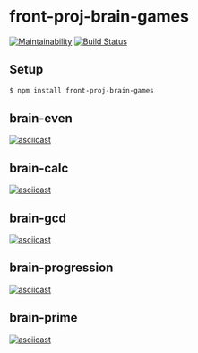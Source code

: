 # front-proj-brain-games

[![Maintainability](https://api.codeclimate.com/v1/badges/a174313e685af6d7e7a8/maintainability)](https://codeclimate.com/github/morphizm/frontend-project-lvl1/maintainability)
[![Build Status](https://travis-ci.org/morphizm/frontend-project-lvl1.svg?branch=master)](https://travis-ci.org/morphizm/frontend-project-lvl1)

## Setup 

```sh
$ npm install front-proj-brain-games
```

## brain-even

[![asciicast](https://asciinema.org/a/6hB3Pr6rCxNOz6jE0J9ysMMsv.svg)](https://asciinema.org/a/6hB3Pr6rCxNOz6jE0J9ysMMsv)

## brain-calc

[![asciicast](https://asciinema.org/a/wheKU6vKfmbgwo8qjdog30Xxa.svg)](https://asciinema.org/a/wheKU6vKfmbgwo8qjdog30Xxa)

## brain-gcd

[![asciicast](https://asciinema.org/a/rGNKcbVZ31z9XcxioRsstXgrg.svg)](https://asciinema.org/a/rGNKcbVZ31z9XcxioRsstXgrg)

## brain-progression

[![asciicast](https://asciinema.org/a/f7QHvmHoApVtXenI7vZBQWniu.svg)](https://asciinema.org/a/f7QHvmHoApVtXenI7vZBQWniu)

## brain-prime

[![asciicast](https://asciinema.org/a/9H7Txsd6u18VpSwPuJ4miTY6I.svg)](https://asciinema.org/a/9H7Txsd6u18VpSwPuJ4miTY6I)